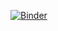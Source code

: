 [![Binder](https://mybinder.org/badge_logo.svg)](https://mybinder.org/v2/gh/DanielleQuinn/correlation_tc/main?urlpath=rstudio)
